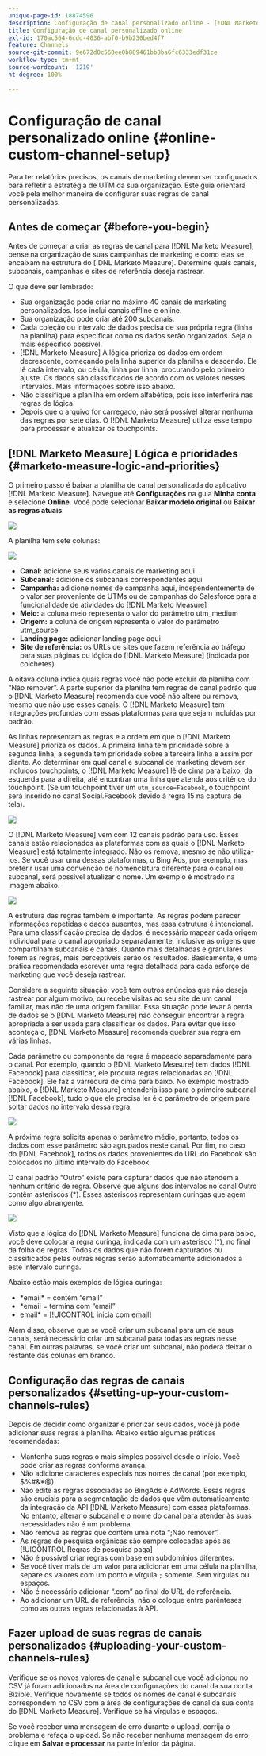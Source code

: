 ```yaml
---
unique-page-id: 18874596
description: Configuração de canal personalizado online - [!DNL Marketo Measure]
title: Configuração de canal personalizado online
exl-id: 170ac564-6cdd-4036-abf0-b9b230bed4f7
feature: Channels
source-git-commit: 9e672d0c568ee0b889461bb8ba6fc6333edf31ce
workflow-type: tm+mt
source-wordcount: '1219'
ht-degree: 100%

---
```


# Configuração de canal personalizado online {#online-custom-channel-setup}

Para ter relatórios precisos, os canais de marketing devem ser configurados para refletir a estratégia de UTM da sua organização. Este guia orientará você pela melhor maneira de configurar suas regras de canal personalizadas.

## Antes de começar {#before-you-begin}

Antes de começar a criar as regras de canal para [!DNL Marketo Measure], pense na organização de suas campanhas de marketing e como elas se encaixam na estrutura do [!DNL Marketo Measure]. Determine quais canais, subcanais, campanhas e sites de referência deseja rastrear.

O que deve ser lembrado:

* Sua organização pode criar no máximo 40 canais de marketing personalizados. Isso inclui canais offline e online.
* Sua organização pode criar até 200 subcanais.
* Cada coleção ou intervalo de dados precisa de sua própria regra (linha na planilha) para especificar como os dados serão organizados. Seja o mais específico possível.
* [!DNL Marketo Measure] A lógica prioriza os dados em ordem decrescente, começando pela linha superior da planilha e descendo. Ele lê cada intervalo, ou célula, linha por linha, procurando pelo primeiro ajuste. Os dados são classificados de acordo com os valores nesses intervalos. Mais informações sobre isso abaixo.
* Não classifique a planilha em ordem alfabética, pois isso interferirá nas regras de lógica.
* Depois que o arquivo for carregado, não será possível alterar nenhuma das regras por sete dias. O [!DNL Marketo Measure] utiliza esse tempo para processar e atualizar os touchpoints.

## [!DNL Marketo Measure] Lógica e prioridades {#marketo-measure-logic-and-priorities}

O primeiro passo é baixar a planilha de canal personalizada do aplicativo [!DNL Marketo Measure]. Navegue até **Configurações** na guia **Minha conta** e selecione **Online**. Você pode selecionar **Baixar modelo original** ou **Baixar as regras atuais**.

![](assets/1.png)

A planilha tem sete colunas:

![](assets/2.png)

* **Canal:** adicione seus vários canais de marketing aqui
* **Subcanal:** adicione os subcanais correspondentes aqui
* **Campanha:** adicione nomes de campanha aqui, independentemente de o valor ser proveniente de UTMs ou de campanhas do Salesforce para a funcionalidade de atividades do [!DNL Marketo Measure]
* **Meio:** a coluna meio representa o valor do parâmetro utm_medium
* **Origem:** a coluna de origem representa o valor do parâmetro utm_source
* **Landing page:** adicionar landing page aqui
* **Site de referência:** os URLs de sites que fazem referência ao tráfego para suas páginas ou lógica do [!DNL Marketo Measure] (indicada por colchetes)

A oitava coluna indica quais regras você não pode excluir da planilha com “Não remover”. A parte superior da planilha tem regras de canal padrão que o [!DNL Marketo Measure] recomenda que você não altere ou remova, mesmo que não use esses canais. O [!DNL Marketo Measure] tem integrações profundas com essas plataformas para que sejam incluídas por padrão.

As linhas representam as regras e a ordem em que o [!DNL Marketo Measure] prioriza os dados. A primeira linha tem prioridade sobre a segunda linha, a segunda tem prioridade sobre a terceira linha e assim por diante. Ao determinar em qual canal e subcanal de marketing devem ser incluídos touchpoints, o [!DNL Marketo Measure] lê de cima para baixo, da esquerda para a direita, até encontrar uma linha que atenda aos critérios do touchpoint. (Se um touchpoint tiver um `utm_source=Facebook`, o touchpoint será inserido no canal Social.Facebook devido à regra 15 na captura de tela).

![](assets/3.png)

O [!DNL Marketo Measure] vem com 12 canais padrão para uso. Esses canais estão relacionados às plataformas com as quais o [!DNL Marketo Measure] está totalmente integrado. Não os remova, mesmo se não utilizá-los. Se você usar uma dessas plataformas, o Bing Ads, por exemplo, mas preferir usar uma convenção de nomenclatura diferente para o canal ou subcanal, será possível atualizar o nome. Um exemplo é mostrado na imagem abaixo.

![](assets/4.png)

A estrutura das regras também é importante. As regras podem parecer informações repetidas e dados ausentes, mas essa estrutura é intencional. Para uma classificação precisa de dados, é necessário mapear cada origem individual para o canal apropriado separadamente, inclusive as origens que compartilham subcanais e canais. Quanto mais detalhadas e granulares forem as regras, mais perceptíveis serão os resultados. Basicamente, é uma prática recomendada escrever uma regra detalhada para cada esforço de marketing que você deseja rastrear.

Considere a seguinte situação: você tem outros anúncios que não deseja rastrear por algum motivo, ou recebe visitas ao seu site de um canal familiar, mas não de uma origem familiar. Essa situação pode levar à perda de dados se o [!DNL Marketo Measure] não conseguir encontrar a regra apropriada a ser usada para classificar os dados. Para evitar que isso aconteça o, [!DNL Marketo Measure] recomenda quebrar sua regra em várias linhas.

Cada parâmetro ou componente da regra é mapeado separadamente para o canal. Por exemplo, quando o [!DNL Marketo Measure] tem dados [!DNL Facebook] para classificar, ele procura regras relacionadas ao [!DNL Facebook]. Ele faz a varredura de cima para baixo. No exemplo mostrado abaixo, o [!DNL Marketo Measure] entenderia isso para o primeiro subcanal [!DNL Facebook], tudo o que ele precisa ler é o parâmetro de origem para soltar dados no intervalo dessa regra.

![](assets/5.png)

A próxima regra solicita apenas o parâmetro médio, portanto, todos os dados com esse parâmetro são agrupados neste canal. Por fim, no caso do [!DNL Facebook], todos os dados provenientes do URL do Facebook são colocados no último intervalo do Facebook.

O canal padrão “Outro” existe para capturar dados que não atendem a nenhum critério de regra. Observe que alguns dos intervalos no canal Outro contêm asteriscos (&#42;). Esses asteriscos representam curingas que agem como algo abrangente.

![](assets/6.png)

Visto que a lógica do [!DNL Marketo Measure] funciona de cima para baixo, você deve colocar a regra curinga, indicada com um asterisco (&#42;), no final da folha de regras. Todos os dados que não forem capturados ou classificados pelas outras regras serão automaticamente adicionados a este intervalo curinga.

Abaixo estão mais exemplos de lógica curinga:

* &#42;email&#42; = contém “email”
* &#42;email = termina com “email”
* email&#42; = [!UICONTROL inicia com email]

Além disso, observe que se você criar um subcanal para um de seus canais, será necessário criar um subcanal para todas as regras nesse canal. Em outras palavras, se você criar um subcanal, não poderá deixar o restante das colunas em branco.

## Configuração das regras de canais personalizados {#setting-up-your-custom-channels-rules}

Depois de decidir como organizar e priorizar seus dados, você já pode adicionar suas regras à planilha. Abaixo estão algumas práticas recomendadas:

* Mantenha suas regras o mais simples possível desde o início. Você pode criar as regras conforme avança.
* Não adicione caracteres especiais nos nomes de canal (por exemplo, $%#&amp;&#42;@)
* Não edite as regras associadas ao BingAds e AdWords. Essas regras são cruciais para a segmentação de dados que vêm automaticamente da integração da API [!DNL Marketo Measure] com essas plataformas. No entanto, alterar o subcanal e o nome do canal para atender às suas necessidades não é um problema.
* Não remova as regras que contêm uma nota “;Não remover”.
* As regras de pesquisa orgânicas são sempre colocadas após as [!UICONTROL Regras de pesquisa paga]
* Não é possível criar regras com base em subdomínios diferentes.
* Se você tiver mais de um valor para adicionar em uma célula na planilha, separe os valores com um ponto e vírgula `;` somente. Sem vírgulas ou espaços.
* Não é necessário adicionar “.com” ao final do URL de referência.
* Ao adicionar um URL de referência, não o coloque entre parênteses como as outras regras relacionadas à API.

## Fazer upload de suas regras de canais personalizados {#uploading-your-custom-channels-rules}

Verifique se os novos valores de canal e subcanal que você adicionou no CSV já foram adicionados na área de configurações do canal da sua conta Bizible. Verifique novamente se todos os nomes de canal e subcanais correspondem no CSV com a área de configurações de canal da sua conta do [!DNL Marketo Measure]. Verifique se há vírgulas e espaços..

Se você receber uma mensagem de erro durante o upload, corrija o problema e refaça o upload. Se não receber nenhuma mensagem de erro, clique em **Salvar e processar** na parte inferior da página.
